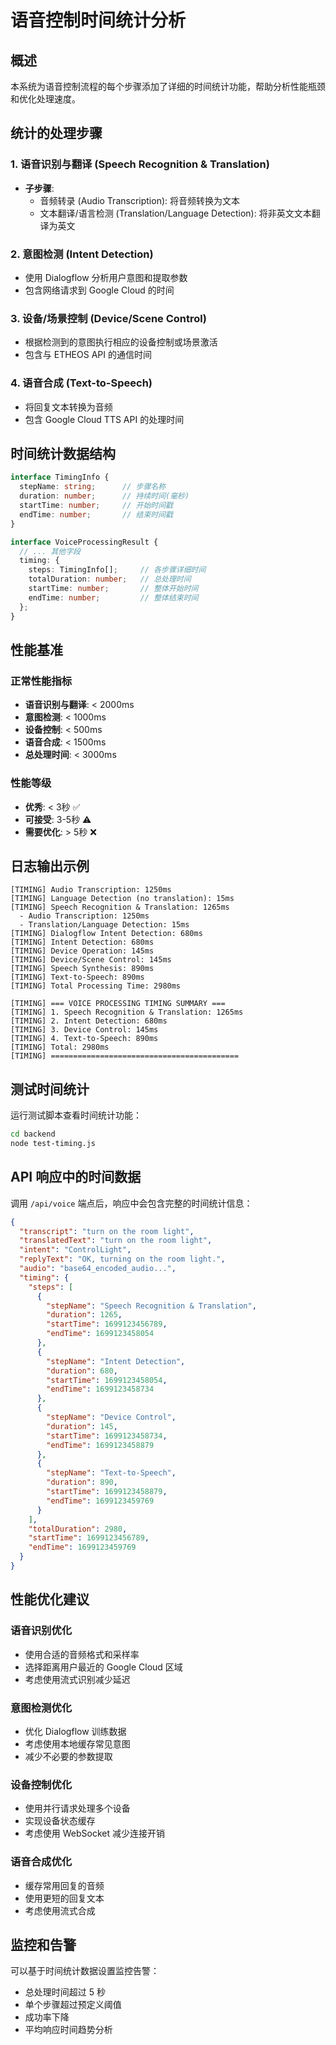 # 语音控制时间统计分析

## 概述

本系统为语音控制流程的每个步骤添加了详细的时间统计功能，帮助分析性能瓶颈和优化处理速度。

## 统计的处理步骤

### 1. 语音识别与翻译 (Speech Recognition & Translation)
- **子步骤**:
  - 音频转录 (Audio Transcription): 将音频转换为文本
  - 文本翻译/语言检测 (Translation/Language Detection): 将非英文文本翻译为英文

### 2. 意图检测 (Intent Detection)
- 使用 Dialogflow 分析用户意图和提取参数
- 包含网络请求到 Google Cloud 的时间

### 3. 设备/场景控制 (Device/Scene Control)
- 根据检测到的意图执行相应的设备控制或场景激活
- 包含与 ETHEOS API 的通信时间

### 4. 语音合成 (Text-to-Speech)
- 将回复文本转换为音频
- 包含 Google Cloud TTS API 的处理时间

## 时间统计数据结构

```typescript
interface TimingInfo {
  stepName: string;      // 步骤名称
  duration: number;      // 持续时间(毫秒)
  startTime: number;     // 开始时间戳
  endTime: number;       // 结束时间戳
}

interface VoiceProcessingResult {
  // ... 其他字段
  timing: {
    steps: TimingInfo[];     // 各步骤详细时间
    totalDuration: number;   // 总处理时间
    startTime: number;       // 整体开始时间
    endTime: number;         // 整体结束时间
  };
}
```

## 性能基准

### 正常性能指标
- **语音识别与翻译**: < 2000ms
- **意图检测**: < 1000ms  
- **设备控制**: < 500ms
- **语音合成**: < 1500ms
- **总处理时间**: < 3000ms

### 性能等级
- **优秀**: < 3秒 ✅
- **可接受**: 3-5秒 ⚠️
- **需要优化**: > 5秒 ❌

## 日志输出示例

```
[TIMING] Audio Transcription: 1250ms
[TIMING] Language Detection (no translation): 15ms
[TIMING] Speech Recognition & Translation: 1265ms
  - Audio Transcription: 1250ms
  - Translation/Language Detection: 15ms
[TIMING] Dialogflow Intent Detection: 680ms
[TIMING] Intent Detection: 680ms
[TIMING] Device Operation: 145ms
[TIMING] Device/Scene Control: 145ms
[TIMING] Speech Synthesis: 890ms
[TIMING] Text-to-Speech: 890ms
[TIMING] Total Processing Time: 2980ms

[TIMING] === VOICE PROCESSING TIMING SUMMARY ===
[TIMING] 1. Speech Recognition & Translation: 1265ms
[TIMING] 2. Intent Detection: 680ms
[TIMING] 3. Device Control: 145ms
[TIMING] 4. Text-to-Speech: 890ms
[TIMING] Total: 2980ms
[TIMING] ==========================================
```

## 测试时间统计

运行测试脚本查看时间统计功能：

```bash
cd backend
node test-timing.js
```

## API 响应中的时间数据

调用 `/api/voice` 端点后，响应中会包含完整的时间统计信息：

```json
{
  "transcript": "turn on the room light",
  "translatedText": "turn on the room light", 
  "intent": "ControlLight",
  "replyText": "OK, turning on the room light.",
  "audio": "base64_encoded_audio...",
  "timing": {
    "steps": [
      {
        "stepName": "Speech Recognition & Translation",
        "duration": 1265,
        "startTime": 1699123456789,
        "endTime": 1699123458054
      },
      {
        "stepName": "Intent Detection", 
        "duration": 680,
        "startTime": 1699123458054,
        "endTime": 1699123458734
      },
      {
        "stepName": "Device Control",
        "duration": 145,
        "startTime": 1699123458734,
        "endTime": 1699123458879
      },
      {
        "stepName": "Text-to-Speech",
        "duration": 890,
        "startTime": 1699123458879,
        "endTime": 1699123459769
      }
    ],
    "totalDuration": 2980,
    "startTime": 1699123456789,
    "endTime": 1699123459769
  }
}
```

## 性能优化建议

### 语音识别优化
- 使用合适的音频格式和采样率
- 选择距离用户最近的 Google Cloud 区域
- 考虑使用流式识别减少延迟

### 意图检测优化  
- 优化 Dialogflow 训练数据
- 考虑使用本地缓存常见意图
- 减少不必要的参数提取

### 设备控制优化
- 使用并行请求处理多个设备
- 实现设备状态缓存
- 考虑使用 WebSocket 减少连接开销

### 语音合成优化
- 缓存常用回复的音频
- 使用更短的回复文本
- 考虑使用流式合成

## 监控和告警

可以基于时间统计数据设置监控告警：

- 总处理时间超过 5 秒
- 单个步骤超过预定义阈值
- 成功率下降
- 平均响应时间趋势分析 